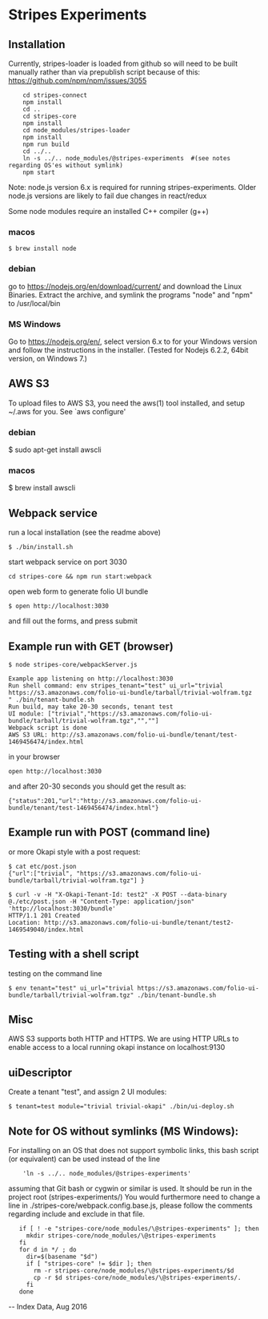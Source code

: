 # Stripes Experiments

## Installation
Currently, stripes-loader is loaded from github so will need to be built manually rather than via prepublish script because of this:
https://github.com/npm/npm/issues/3055

```
    cd stripes-connect
    npm install
    cd ..
    cd stripes-core
    npm install
    cd node_modules/stripes-loader
    npm install
    npm run build
    cd ../..
    ln -s ../.. node_modules/@stripes-experiments  #(see notes regarding OS'es without symlink)
    npm start
```

Note: node.js version 6.x is required for running stripes-experiments. Older node.js 
versions are likely to fail due changes in react/redux

Some node modules require an installed C++ compiler (g++)

### macos
```
$ brew install node
```

### debian
go to https://nodejs.org/en/download/current/ and download the Linux Binaries. Extract the
archive, and symlink the programs "node" and "npm" to /usr/local/bin

### MS Windows
Go to https://nodejs.org/en/, select version 6.x to for your Windows version and follow 
the instructions in the installer. (Tested for Nodejs 6.2.2, 64bit version, on Windows 7.)  

## AWS S3

To upload files to AWS S3, you need the aws(1) tool installed, and setup ~/.aws
for you. See `aws configure'

### debian
$ sudo apt-get install awscli

### macos
$ brew install awscli


## Webpack service

run a local installation (see the readme above)
```
$ ./bin/install.sh
```

start webpack service on port 3030
```
cd stripes-core && npm run start:webpack 
```

open web form to generate folio UI bundle
```
$ open http://localhost:3030
```
and fill out the forms, and press submit


## Example run with GET (browser)

```
$ node stripes-core/webpackServer.js
```

```
Example app listening on http://localhost:3030
Run shell command: env stripes_tenant="test" ui_url="trivial https://s3.amazonaws.com/folio-ui-bundle/tarball/trivial-wolfram.tgz  " ./bin/tenant-bundle.sh
Run build, may take 20-30 seconds, tenant test
UI module: ["trivial","https://s3.amazonaws.com/folio-ui-bundle/tarball/trivial-wolfram.tgz","",""]
Webpack script is done
AWS S3 URL: http://s3.amazonaws.com/folio-ui-bundle/tenant/test-1469456474/index.html
```


in your browser
```
open http://localhost:3030
```

and after 20-30 seconds you should get the result as:
```
{"status":201,"url":"http://s3.amazonaws.com/folio-ui-bundle/tenant/test-1469456474/index.html"}
```


## Example run with POST (command line)

or more Okapi style with a post request:

```
$ cat etc/post.json
{"url":["trivial", "https://s3.amazonaws.com/folio-ui-bundle/tarball/trivial-wolfram.tgz"] }
```
    
```
$ curl -v -H "X-Okapi-Tenant-Id: test2" -X POST --data-binary @./etc/post.json -H "Content-Type: application/json" 'http://localhost:3030/bundle'
HTTP/1.1 201 Created
Location: http://s3.amazonaws.com/folio-ui-bundle/tenant/test2-1469549040/index.html
```


## Testing with a shell script

testing on the command line
```
$ env tenant="test" ui_url="trivial https://s3.amazonaws.com/folio-ui-bundle/tarball/trivial-wolfram.tgz" ./bin/tenant-bundle.sh
```


## Misc

AWS S3 supports both HTTP and HTTPS. We are using HTTP URLs to enable
access to a local running okapi instance on localhost:9130

## uiDescriptor

Create a tenant "test", and assign 2 UI modules:

```
$ tenant=test module="trivial trivial-okapi" ./bin/ui-deploy.sh
```


## Note for OS without symlinks (MS Windows): 

  For installing on an OS that does not support symbolic links,
  this bash script (or equivalent) can be used instead of the line
```
    'ln -s ../.. node_modules/@stripes-experiments' 
```
  assuming that Git bash or cygwin or similar is used. 
  It should be run in the project root (stripes-experiments/)
  You would furthermore need to change a line in ./stripes-core/webpack.config.base.js,
  please follow the comments regarding include and exclude in that file. 


```
   if [ ! -e "stripes-core/node_modules/\@stripes-experiments" ]; then
     mkdir stripes-core/node_modules/\@stripes-experiments
   fi
   for d in */ ; do
     dir=$(basename "$d")
     if [ "stripes-core" != $dir ]; then
       rm -r stripes-core/node_modules/\@stripes-experiments/$d
       cp -r $d stripes-core/node_modules/\@stripes-experiments/.
     fi
   done
```

--
Index Data, Aug 2016

